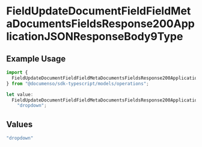 # FieldUpdateDocumentFieldFieldMetaDocumentsFieldsResponse200ApplicationJSONResponseBody9Type

## Example Usage

```typescript
import {
  FieldUpdateDocumentFieldFieldMetaDocumentsFieldsResponse200ApplicationJSONResponseBody9Type,
} from "@documenso/sdk-typescript/models/operations";

let value:
  FieldUpdateDocumentFieldFieldMetaDocumentsFieldsResponse200ApplicationJSONResponseBody9Type =
    "dropdown";
```

## Values

```typescript
"dropdown"
```